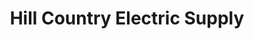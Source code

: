 ---
title: "Hill Country Electric Supply"
url: /cedar-park/hill-country-electric-supply/
shop: electrical
---